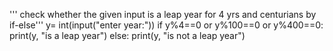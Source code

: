 ''' check whether the given input is a leap year for 4 yrs and centurians by if-else'''
y= int(input("enter year:"))
if y%4==0 or y%100==0 or y%400==0:
    print(y, "is a leap year")
else:
    print(y, "is not a leap year")
